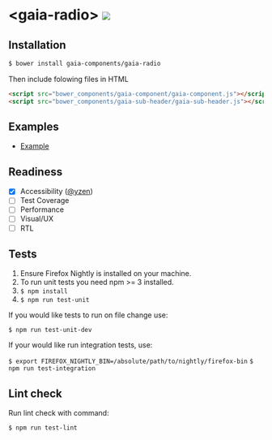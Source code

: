 # &lt;gaia-radio&gt; ![](https://travis-ci.org/gaia-components/gaia-radio.svg)

## Installation

```bash
$ bower install gaia-components/gaia-radio

```

Then include folowing files in HTML

```html
<script src="bower_components/gaia-component/gaia-component.js"></script>
<script src="bower_components/gaia-sub-header/gaia-sub-header.js"></script>
```

## Examples

- [Example](http://gaia-components.github.io/gaia-radio/)

## Readiness

- [x] Accessibility ([@yzen](https://github.com/yzen))
- [ ] Test Coverage
- [ ] Performance
- [ ] Visual/UX
- [ ] RTL

## Tests

1. Ensure Firefox Nightly is installed on your machine.
2. To run unit tests you need npm >= 3 installed.
3. `$ npm install`
4. `$ npm run test-unit`

If you would like tests to run on file change use:

`$ npm run test-unit-dev`

If your would like run integration tests, use:

`$ export FIREFOX_NIGHTLY_BIN=/absolute/path/to/nightly/firefox-bin`
`$ npm run test-integration`

## Lint check

Run lint check with command:

`$ npm run test-lint`
